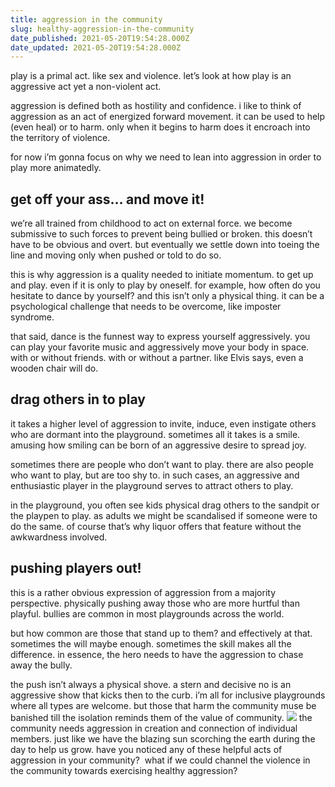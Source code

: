 ```yaml
---
title: aggression in the community
slug: healthy-aggression-in-the-community
date_published: 2021-05-20T19:54:28.000Z
date_updated: 2021-05-20T19:54:28.000Z
---
```


play is a primal act. like sex and violence. let’s look at how play is an aggressive act yet a non-violent act.

aggression is defined both as hostility and confidence. i like to think of aggression as an act of energized forward movement. it can be used to help (even heal) or to harm. only when it begins to harm does it encroach into the territory of violence.

for now i’m gonna focus on why we need to lean into aggression in order to play more animatedly.

## get off your ass… and move it!

we’re all trained from childhood to act on external force. we become submissive to such forces to prevent being bullied or broken. this doesn’t have to be obvious and overt. but eventually we settle down into toeing the line and moving only when pushed or told to do so.

this is why aggression is a quality needed to initiate momentum. to get up and play. even if it is only to play by oneself. for example, how often do you hesitate to dance by yourself? and this isn’t only a physical thing. it can be a psychological challenge that needs to be overcome, like imposter syndrome.

that said, dance is the funnest way to express yourself aggressively. you can play your favorite music and aggressively move your body in space. with or without friends. with or without a partner. like Elvis says, even a wooden chair will do.

## drag others in to play

it takes a higher level of aggression to invite, induce, even instigate others who are dormant into the playground. sometimes all it takes is a smile. amusing how smiling can be born of an aggressive desire to spread joy.

sometimes there are people who don’t want to play. there are also people who want to play, but are too shy to. in such cases, an aggressive and enthusiastic player in the playground serves to attract others to play.

in the playground, you often see kids physical drag others to the sandpit or the playpen to play. as adults we might be scandalised if someone were to do the same. of course that’s why liquor offers that feature without the awkwardness involved.

## pushing players out!

this is a rather obvious expression of aggression from a majority perspective. physically pushing away those who are more hurtful than playful. bullies are common in most playgrounds across the world.

but how common are those that stand up to them? and effectively at that. sometimes the will maybe enough. sometimes the skill makes all the difference. in essence, the hero needs to have the aggression to chase away the bully.

the push isn’t always a physical shove. a stern and decisive no is an aggressive show that kicks then to the curb. i’m all for inclusive playgrounds where all types are welcome. but those that harm the community muse be banished till the isolation reminds them of the value of community.
![](https://images.unsplash.com/photo-1504283118898-1bc1e87f52a8?crop=entropy&amp;cs=tinysrgb&amp;fit=max&amp;fm=jpg&amp;ixid=MnwxNDIyNzR8MHwxfHNlYXJjaHw2fHxhZ2dyZXNzaW9ufGVufDB8fHx8MTYyMTUzOTgxMA&amp;ixlib=rb-1.2.1&amp;q=80&amp;w=1080)
the community needs aggression in creation and connection of individual members. just like we have the blazing sun scorching the earth during the day to help us grow. have you noticed any of these helpful acts of aggression in your community?  what if we could channel the violence in the community towards exercising healthy aggression?
